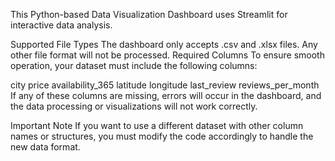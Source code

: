 This Python-based Data Visualization Dashboard uses Streamlit for interactive data analysis.

Supported File Types
The dashboard only accepts .csv and .xlsx files.
Any other file format will not be processed.
Required Columns
To ensure smooth operation, your dataset must include the following columns:

city
price
availability_365
latitude
longitude
last_review
reviews_per_month
If any of these columns are missing, errors will occur in the dashboard, and the data processing or visualizations will not work correctly.

Important Note
If you want to use a different dataset with other column names or structures, you must modify the code accordingly to handle the new data format.

